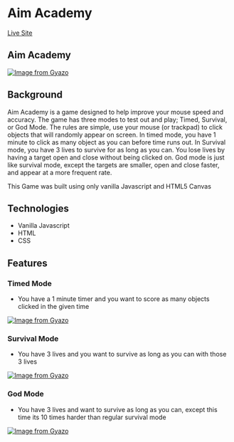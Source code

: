 # Aim Academy

[Live Site](https://cjbreezey.github.io/AimAcademy/)

## Aim Academy
[![Image from Gyazo](https://i.gyazo.com/2b2e1dd13ee69c34325f7f902dbb94f1.gif)](https://gyazo.com/2b2e1dd13ee69c34325f7f902dbb94f1)

## Background

Aim Academy is a game designed to help improve your mouse speed and accuracy. The game has three modes to test out and play; Timed, Survival, or God Mode. The rules are simple, use your mouse (or trackpad) to click objects that will randomly appear on screen. In timed mode, you have 1 minute to click as many object as you can before time runs out. In Survival mode, you have 3 lives to survive for as long as you can. You lose lives by having a target open and close without being clicked on. God mode is just like survival mode, except the targets are smaller, open and close faster, and appear at a more frequent rate.

This Game was built using only vanilla Javascript and HTML5 Canvas

## Technologies

* Vanilla Javascript
* HTML 
* CSS

## Features

### Timed Mode

* You have a 1 minute timer and you want to score as many objects clicked in the given time

[![Image from Gyazo](https://i.gyazo.com/224365748ad8f16ffccf72b1361c0165.gif)](https://gyazo.com/224365748ad8f16ffccf72b1361c0165)

### Survival Mode

* You have 3 lives and you want to survive as long as you can with those 3 lives

[![Image from Gyazo](https://i.gyazo.com/ad4950b5d712d508d0bb618a456e31e2.gif)](https://gyazo.com/ad4950b5d712d508d0bb618a456e31e2)

### God Mode

* You have 3 lives and want to survive as long as you can, except this time its 10 times harder than regular survival mode

[![Image from Gyazo](https://i.gyazo.com/73b324f045702e78783387a15109eb95.gif)](https://gyazo.com/73b324f045702e78783387a15109eb95)





